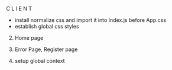 C L I E N T
- install normalize css and import it into Index.js before App.css
- establish global css styles

2. Home page

3. Error Page, Register page

4. setup global context